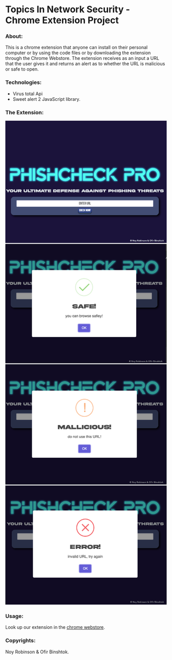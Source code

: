 # Topics In Network Security - Chrome Extension Project

### About:
This is a chrome extension that anyone can install on their personal computer or by using the code files or by downloading the extension through the Chrome Webstore. 
The extension receives as an input a URL that the user gives it and returns an alert as to whether the URL is malicious or safe to open.

### Technologies:
* Virus total Api
* Sweet alert 2 JavaScript library.

### The Extension:
![Extension](extension.png)
![Safe alert](safe_alert.png)
![Malicious alert](mallicious_alert.png)
![Error alert](error_alert.png)

### Usage:
Look up our extension in the [chrome webstore](https://chromewebstore.google.com/detail/phishcheck-pro/lkmhbbhalhclopfcfglpllojjbecljbl).

### Copyrights:
Noy Robinson & Ofir Binshtok.
